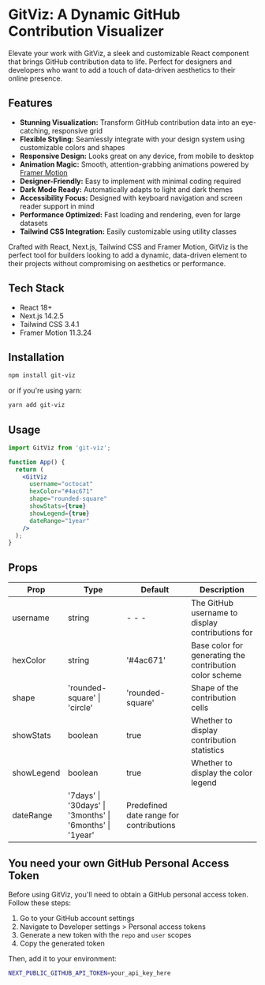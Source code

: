 # GitViz: A Dynamic GitHub Contribution Visualizer

Elevate your work with GitViz, a sleek and customizable React component that brings GitHub contribution data to life. Perfect for designers and developers who want to add a touch of data-driven aesthetics to their online presence.

## Features

- **Stunning Visualization:** Transform GitHub contribution data into an eye-catching, responsive grid
- **Flexible Styling:** Seamlessly integrate with your design system using customizable colors and shapes
- **Responsive Design:** Looks great on any device, from mobile to desktop
- **Animation Magic:** Smooth, attention-grabbing animations powered by [Framer Motion](https://www.framer.com/motion/)
- **Designer-Friendly:** Easy to implement with minimal coding required
- **Dark Mode Ready:** Automatically adapts to light and dark themes
- **Accessibility Focus:** Designed with keyboard navigation and screen reader support in mind
- **Performance Optimized:** Fast loading and rendering, even for large datasets
- **Tailwind CSS Integration:** Easily customizable using utility classes

Crafted with React, Next.js, Tailwind CSS and Framer Motion, GitViz is the perfect tool for builders looking to add a dynamic, data-driven element to their projects without compromising on aesthetics or performance.


## Tech Stack

- React 18+
- Next.js 14.2.5
- Tailwind CSS 3.4.1
- Framer Motion 11.3.24

## Installation

```bash
npm install git-viz
```

or if you're using yarn:

```bash
yarn add git-viz
```

## Usage

```jsx
import GitViz from 'git-viz';

function App() {
  return (
    <GitViz
      username="octocat"
      hexColor="#4ac671"
      shape="rounded-square"
      showStats={true}
      showLegend={true}
      dateRange="1year"
    />
  );
}
```
## Props

| Prop | Type | Default | Description |
|------|------|---------|-------------|
| username | string | - - - | The GitHub username to display contributions for |
| hexColor | string | '#4ac671' | Base color for generating the contribution color scheme |
| shape | 'rounded-square' \| 'circle' | 'rounded-square' | Shape of the contribution cells |
| showStats | boolean | true | Whether to display contribution statistics |
| showLegend | boolean | true | Whether to display the color legend |
| dateRange | '7days' \| '30days' \| '3months' \| '6months' \| '1year' | Predefined date range for contributions |

## You need your own GitHub Personal Access Token

Before using GitViz, you'll need to obtain a GitHub personal access token. Follow these steps:

1. Go to your GitHub account settings
2. Navigate to Developer settings > Personal access tokens
3. Generate a new token with the `repo` and `user` scopes
4. Copy the generated token

Then, add it to your environment:

```bash
NEXT_PUBLIC_GITHUB_API_TOKEN=your_api_key_here
```

